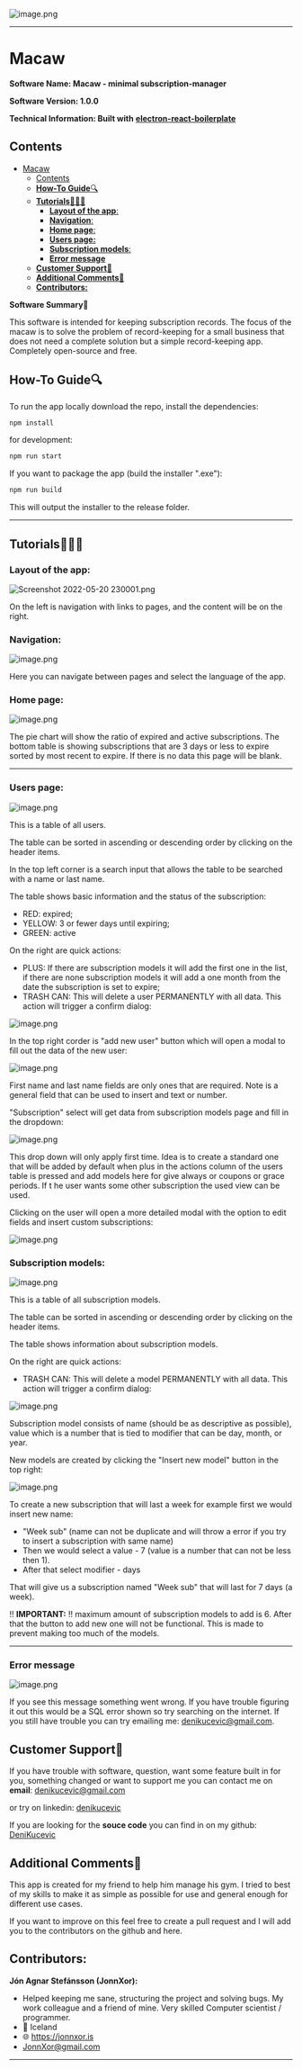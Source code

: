 ![image.png](media_Macaw/titleimg.png)

---

# Macaw

**Software Name: Macaw - minimal subscription-manager**

**Software Version: 1.0.0**

**Technical Information: Built with** [**electron-react-boilerplate**](https://electron-react-boilerplate.js.org/)

## Contents

- [Macaw](#macaw)
  - [Contents](#contents)
  - [**How-To Guide**🔍](#how-to-guide)
  - [**Tutorials**🙋🏼‍♂️](#tutorials️)
    - [**Layout of the app**:](#layout-of-the-app)
    - [**Navigation**:](#navigation)
    - [**Home page**:](#home-page)
    - [**Users page:**](#users-page)
    - [**Subscription models**:](#subscription-models)
    - [**Error message**](#error-message)
  - [**Customer Support**💭](#customer-support)
  - [**Additional Comments**🔔](#additional-comments)
  - [**Contributors:**](#contributors)

**Software Summary**🧠

This software is intended for keeping subscription records. The focus of the macaw is to solve the problem of record-keeping for a small business that does not need a complete solution but a simple record-keeping app. Completely open-source and free.

## **How-To Guide**🔍

To run the app locally download the repo, install the dependencies:

```bash
npm install
```

for development:

```bash
npm run start
```

If you want to package the app (build the installer ".exe"):

```bash
npm run build
```

This will output the installer to the release folder.

---

## **Tutorials**🙋🏼‍♂️

### **Layout of the app**:

![Screenshot 2022-05-20 230001.png](media_Macaw/Screenshot%202022-05-20%20230001.png)

On the left is navigation with links to pages, and the content will be on the right.

### **Navigation**:

![image.png](media_Macaw/image.png)

Here you can navigate between pages and select the language of the app.

### **Home page**:

![image.png](media_Macaw/f4f51835-c12e-4b8b-8c67-d6e5e2074eaa_image.png)

The pie chart will show the ratio of expired and active subscriptions. The bottom table is showing subscriptions that are 3 days or less to expire sorted by most recent to expire. If there is no data this page will be blank.

---

### **Users page:**

![image.png](media_Macaw/4ed49ae4-d988-414a-a39c-ae3ad0a1b2eb_image.png)

This is a table of all users.

The table can be sorted in ascending or descending order by clicking on the header items.

In the top left corner is a search input that allows the table to be searched with a name or last name.

The table shows basic information and the status of the subscription:

- RED: expired;
- YELLOW: 3 or fewer days until expiring;
- GREEN: active

On the right are quick actions:

- PLUS: If there are subscription models it will add the first one in the list, if there are none subscription models it will add a one month from the date the subscription is set to expire;
- TRASH CAN: This will delete a user PERMANENTLY with all data. This action will trigger a confirm dialog:

![image.png](media_Macaw/8310c46e-ca86-485d-81d6-a12059b713a1_image.png)

In the top right corder is "add new user" button which will open a modal to fill out the data of the new user:

![image.png](media_Macaw/a6943b85-54d1-4245-af60-cf0704728062_image.png)

First name and last name fields are only ones that are required. Note is a general field that can be used to insert and text or number.

"Subscription" select will get data from subscription models page and fill in the dropdown:

![image.png](media_Macaw/e3b010c5-0309-441f-af91-bd0001e38435_image.png)

This drop down will only apply first time. Idea is to create a standard one that will be added by default when plus in the actions column of the users table is pressed and add models here for give always or coupons or grace periods. If t he user wants some other subscription the used view can be used.

Clicking on the user will open a more detailed modal with the option to edit fields and insert custom subscriptions:

![image.png](media_Macaw/0e48088b-cbc7-47d2-a6ec-ed2b6d38fb71_image.png)

### **Subscription models**:

![image.png](media_Macaw/3e181094-337c-4f39-a5a5-75b0dd27226b_image.png)

This is a table of all subscription models.

The table can be sorted in ascending or descending order by clicking on the header items.

The table shows information about subscription models.

On the right are quick actions:

- TRASH CAN: This will delete a model PERMANENTLY with all data. This action will trigger a confirm dialog:

![image.png](media_Macaw/screenshot-2022-05-21-043933.png)

Subscription model consists of name (should be as descriptive as possible), value which is a number that is tied to modifier that can be day, month, or year.

New models are created by clicking the "Insert new model" button in the top right:

![image.png](media_Macaw/033fdc93-35c1-4493-91b8-5bdf63fabde6_image.png)

To create a new subscription that will last a week for example first we would insert new name:

- "Week sub" (name can not be duplicate and will throw a error if you try to insert a subscription with same name)
- Then we would select a value - 7 (value is a number that can not be less then 1).
- After that select modifier - days

That will give us a subscription named "Week sub" that will last for 7 days (a week).

!! **IMPORTANT:**
!! maximum amount of subscription models to add is 6. After that the button to add new one will not be functional. This is made to prevent making too much of the models.

---

### **Error message**

![image.png](media_Macaw/ddb09b11-9fdb-402c-99dd-f22e08275c7e_image.png)

If you see this message something went wrong. If you have trouble figuring it out this would be a SQL error shown so try searching on the internet. If you still have trouble you can try emailing me: [denikucevic@gmail.com](mailto:denikucevic@gmail.com).

## **Customer Support**💭

If you have trouble with software, question, want some feature built in for you, something changed or want to support me you can contact me on **email**: [denikucevic@gmail.com](mailto:denikucevic@gmail.com)

or try on linkedin: [denikucevic](https://www.linkedin.com/in/denis-kucevic/)

If you are looking for the **souce code** you can find in on my github: [DeniKucevic](https://github.com/DeniKucevic/electron-mini-subscription-manager)

## **Additional Comments**🔔

This app is created for my friend to help him manage his gym. I tried to best of my skills to make it as simple as possible for use and general enough for different use cases.

If you want to improve on this feel free to create a pull request and I will add you to the contributors on the github and here.

## **Contributors:**

**Jón Agnar Stefánsson (JonnXor):**

- Helped keeping me sane, structuring the project and solving bugs. My work colleague and a friend of mine. Very skilled Computer scientist / programmer.
- 📍 Iceland
- 🌐 <https://jonnxor.is>
- [JonnXor@gmail.com](mailto:JonnXor@gmail.com)

---
